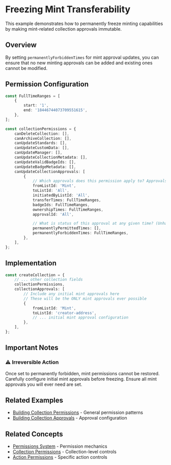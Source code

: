 # Freezing Mint Transferability

This example demonstrates how to permanently freeze minting capabilities by making mint-related collection approvals immutable.

## Overview

By setting `permanentlyForbiddenTimes` for mint approval updates, you can ensure that no new minting approvals can be added and existing ones cannot be modified.

## Permission Configuration

```typescript
const FullTimeRanges = [
    {
        start: '1',
        end: '18446744073709551615',
    },
];

const collectionPermissions = {
    canDeleteCollection: [],
    canArchiveCollection: [],
    canUpdateStandards: [],
    canUpdateCustomData: [],
    canUpdateManager: [],
    canUpdateCollectionMetadata: [],
    canUpdateValidBadgeIds: [],
    canUpdateBadgeMetadata: [],
    canUpdateCollectionApprovals: [
        {
            // Which approvals does this permission apply to? Approvals must match ALL criteria.
            fromListId: 'Mint',
            toListId: 'All',
            initiatedByListId: 'All',
            transferTimes: FullTimeRanges,
            badgeIds: FullTimeRanges,
            ownershipTimes: FullTimeRanges,
            approvalId: 'All',

            // What is status of this approval at any given time? (Unhandled = soft-enabled)
            permanentlyPermittedTimes: [],
            permanentlyForbiddenTimes: FullTimeRanges,
        },
    ],
};
```

## Implementation

```typescript
const createCollection = {
    // ... other collection fields
    collectionPermissions,
    collectionApprovals: [
        // Include any initial mint approvals here
        // These will be the ONLY mint approvals ever possible
        {
            fromListId: 'Mint',
            toListId: 'creator-address',
            // ... initial mint approval configuration
        },
    ],
};
```

## Important Notes

### ⚠️ Irreversible Action

Once set to permanently forbidden, mint permissions cannot be restored. Carefully configure initial mint approvals before freezing. Ensure all mint approvals you will ever need are set.

## Related Examples

-   [Building Collection Permissions](../building-collection-permissions.md) - General permission patterns
-   [Building Collection Approvals](../building-collection-approvals.md) - Approval configuration

## Related Concepts

-   [Permissions System](../../concepts/permissions/README.md) - Permission mechanics
-   [Collection Permissions](../../concepts/permissions/permission-system.md) - Collection-level controls
-   [Action Permissions](../../concepts/permissions/action-permission.md) - Specific action controls
